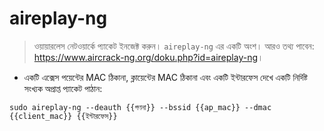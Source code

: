 # aireplay-ng

> ওয়ায়ারলেস নেটওয়ার্কে প্যাকেট ইনজেক্ট করুন।
> `aireplay-ng` এর একটি অংশ।
> আরও তথ্য পাবেন: <https://www.aircrack-ng.org/doku.php?id=aireplay-ng>।

- একটি এক্সেস পয়েন্টের MAC ঠিকানা, ক্লায়েন্টের MAC ঠিকানা এবং একটি ইন্টারফেস দেখে একটি নির্দিষ্ট সংখ্যক অপ্রাপ্ত প্যাকেট পাঠান:

`sudo aireplay-ng --deauth {{গণনা}} --bssid {{ap_mac}} --dmac {{client_mac}} {{ইন্টারফেস}}`
